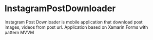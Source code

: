 # InstagramPostDownloader
Instagram Post Downloader is mobile application that download post images, videos from post url. Application based on Xamarin.Forms with pattern MVVM
